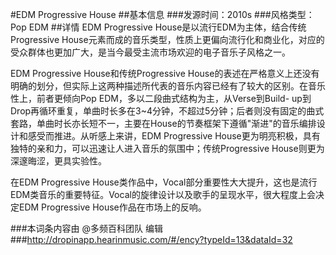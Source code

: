 #EDM Progressive House
##基本信息
###发源时间：2010s
###风格类型：Pop EDM
##详情
EDM Progressive House是以流行EDM为主体，结合传统Progressive
House元素而成的音乐类型，性质上更偏向流行化和商业化，对应的受众群体也更加广大，是当今最受主流市场欢迎的电子音乐子风格之一。



EDM Progressive House和传统Progressive
House的表述在严格意义上还没有明确的划分，但实际上这两种描述所代表的音乐内容已经有了较大的区别。在音乐性上，前者更倾向Pop
EDM，多以二段曲式结构为主，从Verse到Build-
up到Drop再循环重复，单曲时长多在3~4分钟，不超过5分钟；后者则没有固定的曲式套路，单曲时长亦长短不一，主要在House的节奏框架下遵循"渐进"的音乐编排设计和感受而推进。从听感上来讲，EDM
Progressive House更为明亮积极，具有独特的亲和力，可以迅速让人进入音乐的氛围中；传统Progressive
House则更为深邃晦涩，更具实验性。



在EDM Progressive
House类作品中，Vocal部分重要性大大提升，这也是流行EDM类音乐的重要特征。Vocal的旋律设计以及歌手的呈现水平，很大程度上会决定EDM
Progressive House作品在市场上的反响。

###本词条内容由 @多频百科团队 编辑
###http://dropinapp.hearinmusic.com/#/ency?typeId=13&dataId=32
